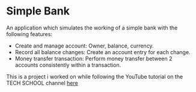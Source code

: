 # Simple Bank

An application which simulates the working of a simple bank with the following features:

<ul>
    <li> Create and manage account: Owner, balance, currency.
    <li> Record all balance changes: Create an account entry for each change.
    <li> Money transfer transaction: Perform money transfer between 2 accounts consistently within a transaction.
</ul>

This is a project i worked on while following the YouTube tutorial on the TECH SCHOOL channel <a href='https://youtu.be/rx6CPDK_5mU'>here</a>
